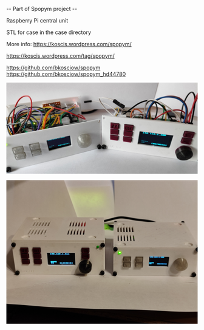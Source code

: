 -- Part of Spopym project --

Raspberry Pi central unit

STL for case in the case directory

More info:
https://koscis.wordpress.com/spopym/

https://koscis.wordpress.com/tag/spopym/

https://github.com/bkosciow/spopym
https://github.com/bkosciow/spopym_hd44780


![both](doc/both.jpg)

![both](doc/both1.jpg)
